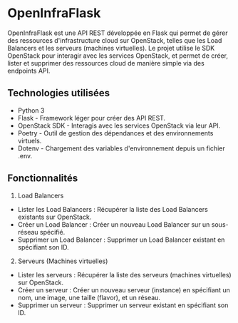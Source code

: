# OpenInfraFlask

OpenInfraFlask est une API REST développée en Flask qui permet de gérer des ressources d'infrastructure cloud sur OpenStack, telles que les Load Balancers et les serveurs (machines virtuelles). Le projet utilise le SDK OpenStack pour interagir avec les services OpenStack, et permet de créer, lister et supprimer des ressources cloud de manière simple via des endpoints API.

## Technologies utilisées
- Python 3
- Flask - Framework léger pour créer des API REST.
- OpenStack SDK - Interagis avec les services OpenStack via leur API.
- Poetry - Outil de gestion des dépendances et des environnements virtuels.
- Dotenv - Chargement des variables d'environnement depuis un fichier .env.

## Fonctionnalités
1. Load Balancers
- Lister les Load Balancers : Récupérer la liste des Load Balancers existants sur OpenStack.
- Créer un Load Balancer : Créer un nouveau Load Balancer sur un sous-réseau spécifié.
- Supprimer un Load Balancer : Supprimer un Load Balancer existant en spécifiant son ID.

2. Serveurs (Machines virtuelles)
- Lister les serveurs : Récupérer la liste des serveurs (machines virtuelles) sur OpenStack.
- Créer un serveur : Créer un nouveau serveur (instance) en spécifiant un nom, une image, une taille (flavor), et un réseau.
- Supprimer un serveur : Supprimer un serveur existant en spécifiant son ID.